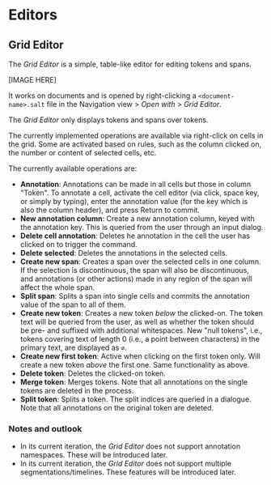 # Editors

## Grid Editor

The *Grid Editor* is a simple, table-like editor for editing tokens and spans.

[IMAGE HERE]

It works on documents and is opened by right-clicking a `<document-name>.salt` file in the Navigation view > *Open with* > *Grid Editor*.

The *Grid Editor* only displays tokens and spans over tokens.

The currently implemented operations are available via right-click on cells in the grid. Some are activated based on rules, such as the column clicked on, the number or content of selected cells, etc.

The currently available operations are:

- **Annotation**: Annotations can be made in all cells but those in column "Token". To annotate a cell, activate the cell editor (via click, space key, or simply by typing), enter the annotation value (for the key which is also the column header), and press Return to commit.
- **New annotation column**: Create a new annotation column, keyed with the annotation key. This is queried from the user through an input dialog.
- **Delete cell annotation**: Deletes he annotation in the cell the user has clicked on to trigger the command.
- **Delete selected**: Deletes the annotations in the selected cells.
- **Create new span**: Creates a span over the selected cells in one column. If the selection is discontinuous, the span will also be discontinuous, and annotations (or other actions) made in any region of the span will affect the whole span.
- **Split span**: Splits a span into single cells and commits the annotation value of the span to all of them.
- **Create new token**: Creates a new token *below* the clicked-on. The token text will be queried from the user, as well as whether the token should be pre- and suffixed with additional whitespaces. New "null tokens", i.e., tokens covering text of length 0 (i.e., a point between characters) in the primary text, are displayed as `∅`.
- **Create new first token**: Active when clicking on the first token only. Will create a new token *above* the first one. Same functionality as above.
- **Delete token**: Deletes the clicked-on token.
- **Merge token**: Merges tokens. Note that all annotations on the single tokens are deleted in the process.
- **Split token**: Splits a token. The split indices are queried in a dialogue. Note that all annotations on the original token are deleted.

### Notes and outlook

- In its current iteration, the *Grid Editor* does not support annotation namespaces. These will be introduced later.
- In its current iteration, the *Grid Editor* does not support multiple segmentations/timelines. These features will be introduced later.
